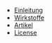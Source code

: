 - [Einleitung](docs/einleitung)
- [Wirkstoffe](docs/wirkstoffe)
- [Artikel](docs/artikel)
- [License](docs/license.md)
